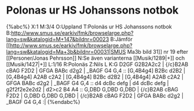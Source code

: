 # Polonas ur HS Johanssons notbok

{%abc%}
X:1
M:3/4
O:Uppland
T:Polonäs ur HS Johanssons notbok
B:http://www.smus.se/earkiv/fmk/browselarge.php?lang=sw&katalogid=M+147&bildnr=00023
B:Jämför [[http://www.smus.se/earkiv/fmk/browselarge.php?lang=sw&katalogid=Ma+3b&bildnr=00031|SMUS Ma3b bild 31]] nr 19 efter [[Personer/Jonas Pehrsson]]
N:Se även varianterna [[Musik/1289|+]] och [[Musik/1427|+]]
L:1/16
R:Polonäs
Z:Nils L
K:G
D2GF G2B2A2c2 | {/c}B2AB cBAG F2D2 | GFGA BABc d2g2 | _BAGF G4 G,4 ::
[G,4B4g4] B2Bc d2B2 | [G,4B4g4] A2AB c2A2 | [G,4B4g4] B2Bc d2B2 | [G,4B4g4] A2AB c2A2 | 
GFGA BABc d2g2 | _BAGF G4 G,4 :: d4 dcBc defg |  d4 dcBc defg |
g2f2f2e2e2d2 | d2>c2 B4 A4 :: G,DBD G,DBD G,DBD | {/c}B2AB cBAG F2D2 | 
G,DBD G,DBD G,DBD | {/c}B2AB cBAG F2D2 | GFGA BABc d2g2 | _BAGF G4 G,4 :|
{%endabc%}
